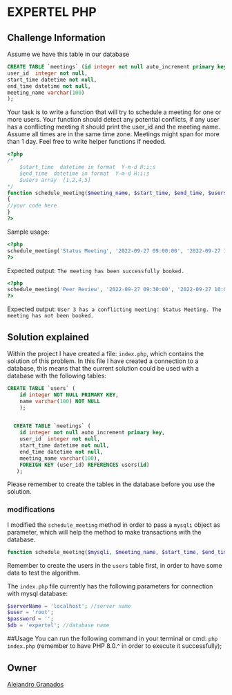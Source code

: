# EXPERTEL PHP

## Challenge Information

Assume we have this table in our database

```sql
CREATE TABLE `meetings` (id integer not null auto_increment primary key,
user_id  integer not null,
start_time datetime not null,
end_time datetime not null,
meeting_name varchar(100)
);
```

Your task is to write a function that will try to schedule a meeting for one or more users. Your function should detect any potential conflicts, if any user has a conflicting meeting it should print the user_id and the meeting name. Assume all times are in the same time zone. Meetings might span for more than 1 day. Feel free to write helper functions if needed.

```php
<?php
/*
    $start_time  datetime in format  Y-m-d H:i:s
    $end_time  datetime in format  Y-m-d H:i:s
    $users array  [1,2,4,5]
*/
function schedule_meeting($meeting_name, $start_time, $end_time, $users)
{
//your code here
}
?>
```

Sample usage:

```php
<?php
schedule_meeting('Status Meeting', '2022-09-27 09:00:00', '2022-09-27 10:00:00', [1,2,3]);
?>
```

Expected output:
`The meeting has been successfully booked.`

```php
<?php
schedule_meeting('Peer Review', '2022-09-27 09:30:00', '2022-09-27 10:00:00', [3,4]);
?>
```

Expected output:
`User 3 has a conflicting meeting: Status Meeting. The meeting has not been booked.`

## Solution explained

Within the project I have created a file: `index.php`, which contains the solution of this problem. In this file I have created a connection to a database, this means that the current solution could be used with a database with the following tables:

```sql
CREATE TABLE `users` (
    id integer NOT NULL PRIMARY KEY,
    name varchar(100) NOT NULL
    );


  CREATE TABLE `meetings` (
    id integer not null auto_increment primary key,
    user_id  integer not null,
    start_time datetime not null,
    end_time datetime not null,
    meeting_name varchar(100),
    FOREIGN KEY (user_id) REFERENCES users(id)
   );
```

Please remember to create the tables in the database before you use the solution.

### modifications

I modified the `schedule_meeting` method in order to pass a `mysqli` object as parameter, which will help the method to make transactions with the database.

```php
function schedule_meeting($mysqli, $meeting_name, $start_time, $end_time, $users){}
```

Remember to create the users in the `users` table first, in order to have some data to test the algorithm.

The `index.php` file currently has the following parameters for connection with mysql database:

```php
$serverName = 'localhost'; //server name
$user = 'root';
$password = '';
$db = 'expertel'; //database name
```

##Usage
You can run the following command in your terminal or cmd: `php index.php` (remember to have PHP 8.0.^ in order to execute it successfully); 

## Owner

[Alejandro Granados](https://github.com/alegranados03)
